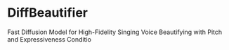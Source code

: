 # DiffBeautifier
Fast Diffusion Model for High-Fidelity Singing Voice Beautifying with Pitch and Expressiveness Conditio
